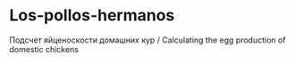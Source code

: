 # Los-pollos-hermanos
Подсчет яйценоскости домашних кур / Calculating the egg production of domestic chickens
